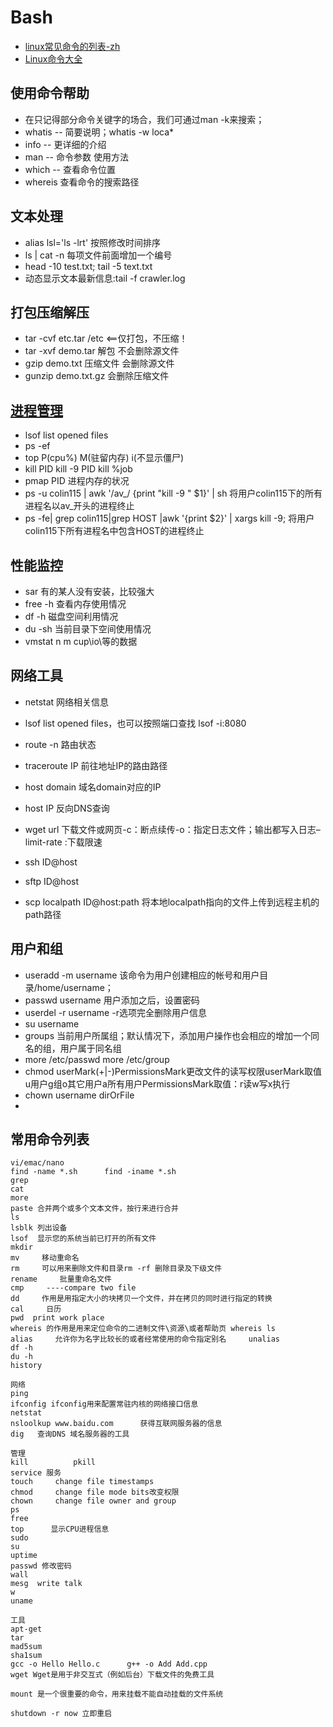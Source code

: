 # Bash
* [linux常见命令的列表-zh](http://www.pixelbeat.org/cmdline_zh_CN.html)
* [Linux命令大全](http://man.linuxde.net/grep)

## 使用命令帮助

* 在只记得部分命令关键字的场合，我们可通过man -k来搜索；
* whatis -- 简要说明；whatis -w loca*
* info -- 更详细的介绍
* man -- 命令参数 使用方法
* which -- 查看命令位置
* whereis 查看命令的搜索路径

## 文本处理
* alias lsl='ls -lrt' 按照修改时间排序
* ls | cat -n 每项文件前面增加一个编号
* head -10 test.txt; tail -5 text.txt
* 动态显示文本最新信息:tail -f crawler.log

## 打包压缩解压
* tar -cvf etc.tar /etc <==仅打包，不压缩！
* tar -xvf demo.tar  解包 不会删除源文件
* gzip demo.txt  压缩文件 会删除源文件
* gunzip demo.txt.gz 会删除压缩文件

## [进程管理](http://linuxtools-rst.readthedocs.io/zh_CN/latest/base/05_process_manage.html#id10)
* lsof list opened files
* ps -ef
* top P(cpu%) M(驻留内存) i(不显示僵尸)
* kill PID kill -9 PID kill %job
* pmap PID 进程内存的状况
* ps -u colin115 |  awk '/av_/ {print "kill -9 " $1}' | sh  将用户colin115下的所有进程名以av_开头的进程终止
* ps -fe| grep colin115|grep HOST |awk '{print $2}' | xargs kill -9;  将用户colin115下所有进程名中包含HOST的进程终止

## 性能监控
* sar 有的某人没有安装，比较强大
* free -h 查看内存使用情况
* df -h 磁盘空间利用情况
* du -sh 当前目录下空间使用情况
* vmstat n m cup\io\等的数据

## 网络工具
* netstat 网络相关信息
* lsof list opened files，也可以按照端口查找 lsof -i:8080
* route -n 路由状态
* traceroute IP 前往地址IP的路由路径
* host domain 域名domain对应的IP
* host IP 反向DNS查询

* wget url 下载文件或网页-c：断点续传-o：指定日志文件；输出都写入日志–limit-rate :下载限速
* ssh ID@host
* sftp ID@host
* scp localpath ID@host:path 将本地localpath指向的文件上传到远程主机的path路径

## 用户和组
* useradd -m username 该命令为用户创建相应的帐号和用户目录/home/username；
* passwd username 用户添加之后，设置密码
* userdel -r username -r选项完全删除用户信息
* su username
* groups 当前用户所属组；默认情况下，添加用户操作也会相应的增加一个同名的组，用户属于同名组
* more /etc/passwd more /etc/group
* chmod userMark(+|-)PermissionsMark更改文件的读写权限userMark取值u用户g组o其它用户a所有用户PermissionsMark取值：r读w写x执行
* chown username dirOrFile
* 

## 常用命令列表

```
vi/emac/nano
find -name *.sh      find -iname *.sh
grep
cat
more
paste 合并两个或多个文本文件，按行来进行合并
ls
lsblk 列出设备
lsof  显示您的系统当前已打开的所有文件
mkdir
mv     移动重命名
rm     可以用来删除文件和目录rm -rf 删除目录及下级文件
rename     批量重命名文件
cmp     ----compare two file
dd     作用是用指定大小的块拷贝一个文件，并在拷贝的同时进行指定的转换
cal     日历
pwd  print work place
whereis 的作用是用来定位命令的二进制文件\资源\或者帮助页 whereis ls
alias     允许你为名字比较长的或者经常使用的命令指定别名     unalias
df -h
du -h
history

网络
ping
ifconfig ifconfig用来配置常驻内核的网络接口信息
netstat
nsloolkup www.baidu.com      获得互联网服务器的信息
dig   查询DNS 域名服务器的工具

管理
kill          pkill
service	服务
touch     change file timestamps
chmod     change file mode bits改变权限
chown     change file owner and group
ps
free   
top      显示CPU进程信息
sudo
su
uptime
passwd 修改密码
wall
mesg  write talk
w
uname

工具
apt-get
tar
mad5sum                       
sha1sum
gcc -o Hello Hello.c      g++ -o Add Add.cpp
wget Wget是用于非交互式（例如后台）下载文件的免费工具

mount 是一个很重要的命令，用来挂载不能自动挂载的文件系统

shutdown -r now 立即重启
```